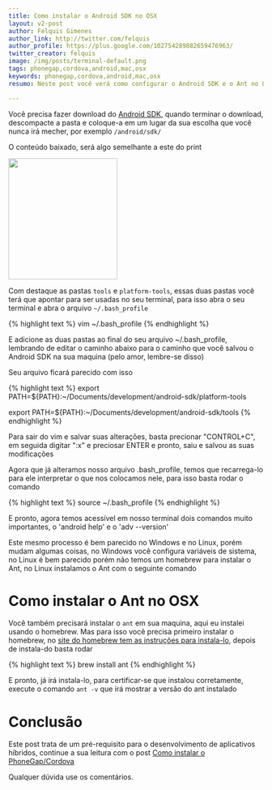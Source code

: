 ```yaml
---
title: Como instalar o Android SDK no OSX
layout: v2-post
author: Felquis Gimenes
author_link: http://twitter.com/felquis
author_profile: https://plus.google.com/102754289882659476963/
twitter_creator: felquis
image: /img/posts/terminal-default.png
tags: phonegap,cordova,android,mac,osx
keywords: phonegap,cordova,android,mac,osx
resumo: Neste post você verá como configurar o Android SDK e o Ant no OSX, este post é uma base para o desenvolvimento de aplicativo para o Android, e o que está contido aqui também serve de certa forma para os usuários Windows e Linux a ideia é a mesma

---
```


Você precisa fazer download do [Android SDK](https://developer.android.com/sdk/installing/index.html?pkg=tools), quando terminar o download, descompacte a pasta e coloque-a em um lugar da sua escolha que você nunca irá mecher, por exemplo `/android/sdk/`

O conteúdo baixado, será algo semelhante a este do print

<img src="/img/posts/como-instalar-phonegap-001.png" height="239" width="215" alt="">

Com destaque as pastas `tools` e `platform-tools`, essas duas pastas você terá que apontar para ser usadas no seu terminal, para isso abra o seu terminal e abra o arquivo `~/.bash_profile`

{% highlight text %}
vim ~/.bash_profile
{% endhighlight %}

E adicione as duas pastas ao final do seu arquivo ~/.bash_profile, lembrando de editar o caminho abaixo para o caminho que você salvou o Android SDK na sua maquina (pelo amor, lembre-se disso)

Seu arquivo ficará parecido com isso

{% highlight text %}
export PATH=${PATH}:~/Documents/development/android-sdk/platform-tools

export PATH=${PATH}:~/Documents/development/android-sdk/tools
{% endhighlight %}

Para sair do vim e salvar suas alterações, basta precionar "CONTROL+C", em seguida digitar ":x" e preciosar ENTER e pronto, saiu e salvou as suas modificações

Agora que já alteramos nosso arquivo .bash_profile, temos que recarrega-lo para ele interpretar o que nos colocamos nele, para isso basta rodar o comando

{% highlight text %}
source ~/.bash_profile
{% endhighlight %}

E pronto, agora temos acessível em nosso terminal dois comandos muito importantes, o 'android help' e o 'adv --version'

Este mesmo processo é bem parecido no Windows e no Linux, porém mudam algumas coisas, no Windows você configura variáveis de sistema, no Linux é bem parecido porém não temos um homebrew para instalar o Ant, no Linux instalamos o Ant com o seguinte comando

# Como instalar o Ant no OSX

Você também precisará instalar o `ant` em sua maquina, aqui eu instalei usando o homebrew. Mas para isso você precisa primeiro instalar o homebrew, no [site do homebrew tem as instruções para instala-lo](http://brew.sh/), depois de instala-do basta rodar

{% highlight text %}
brew install ant
{% endhighlight %}

E pronto, já irá instala-lo, para certificar-se que instalou corretamente, execute o comando `ant -v` que irá mostrar a versão do ant instalado

# Conclusão

Este post trata de um pré-requisito para o desenvolvimento de aplicativos híbridos, continue a sua leitura com o post [Como instalar o PhoneGap/Cordova](/2014/como-instalar-phonegap-no-windows-ubuntu-mac-osx.html)

Qualquer dúvida use os comentários.